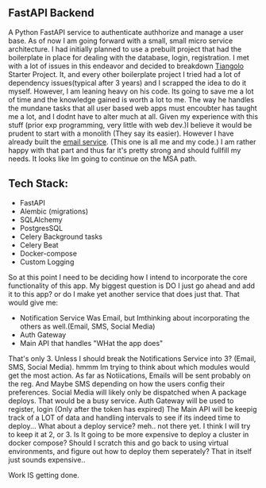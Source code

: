 

## FastAPI Backend

A Python FastAPI service to authenticate authhorize and manage a user base. As of now I am going forward with a small, small micro service architecture. I had initially planned to use a prebuilt project that had the boilerplate in place for dealing with the database, login, registration. I met with a lot of issues in this endeavor and decided to breakdown [Tiangolo](https://github.com/tiangolo/full-stack-fastapi-postgresql/tree/master) Starter Project. It, and every other boilerplate project I tried had a lot of dependency issues(typical after 3 years) and I scrapped the idea to do it myself. However, I am leaning heavy on his code. Its going to save me a lot of time and the knowledge gained is worth a lot to me. The way he handles the mundane tasks that all user based web apps must encoubter has taught me a lot, and I dodnt have to alter much at all. Given my experience with this stuff (prior exp programming, very little with web dev.)I believe it would be prudent to start with a monolith (They say its easier). However I have already built the 
[email service](https://github.com/ddcroft73/email-service-v2/tree/main). (This one is all me and my code.) I am rather happy with that part and thus far it's pretty strong and should fullfill my needs. It looks like Im going to continue on the MSA path.

## Tech Stack:
- FastAPI
- Alembic (migrations)
- SQLAlchemy
- PostgresSQL
- Celery Background tasks
- Celery Beat
- Docker-compose
- Custom Logging

So at this point I need to be deciding how I intend to incorporate the core functionality of this app. My biggest question is DO I just go ahead and add it to this app? or do I make yet another service that does just that. That would give me:

- Notification Service Was Email, but Imthinking about incorporating the others as well.(Email, SMS, Social Media)
- Auth Gateway
- Main API that handles "WHat the app does"

That's only 3. Unless I should break the Notifications Service into 3? (Email, SMS, Social Media). hmmm Im trying to think about which modules would get the most action. As far as Notiications, Emails will be sent probably on the reg. And Maybe SMS depending on how the users config their preferences. Social Media will likely only be dispatched when A package deploys. That would be a busy service. Auth Gateway will be used to register, login (Only after the token has expired) The Main API will be keepig track of a LOT of data and handling intervals to see if its indeed time to deploy... What about a deploy service? meh.. not there yet. I think I will try to keep it at 2, or 3. Is It going to be more expensive to deploy a cluster in docker compose? Should I scratch this and go back to using virtual environments, and figure out how to deploy them seperately? That in itself just sounds expensive..

Work IS getting done. 